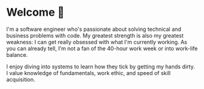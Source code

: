 # Welcome 👋

I'm a software engineer who's passionate about solving technical and business problems with code. My greatest strength is also my greatest weakness: I can get really obsessed with what I'm currently working. 
As you can already tell, I'm not a fan of the 40-hour work week or into work-life balance.

I enjoy diving into systems to learn how they tick by getting my hands dirty. I value knowledge of fundamentals, work ethic, and speed of skill acquisition.
